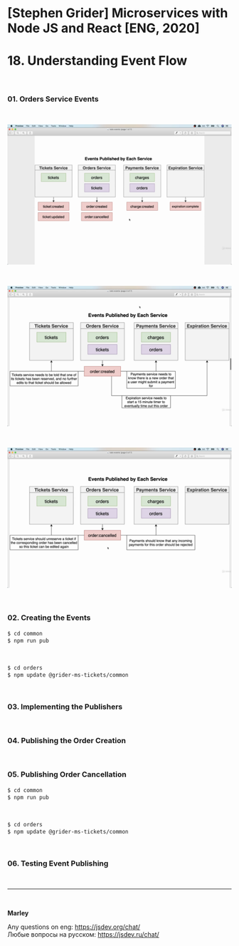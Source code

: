 # [Stephen Grider] Microservices with Node JS and React [ENG, 2020]

# 18. Understanding Event Flow

<br/>

### 01. Orders Service Events

<br/>

![Application](/img/pic-18-01.png?raw=true)

<br/>

![Application](/img/pic-18-02.png?raw=true)

<br/>

![Application](/img/pic-18-03.png?raw=true)

<br/>

### 02. Creating the Events

    $ cd common
    $ npm run pub

<br/>

    $ cd orders
    $ npm update @grider-ms-tickets/common

<br/>

### 03. Implementing the Publishers

<br/>

### 04. Publishing the Order Creation

<br/>

### 05. Publishing Order Cancellation

    $ cd common
    $ npm run pub

<br/>

    $ cd orders
    $ npm update @grider-ms-tickets/common

<br/>

### 06. Testing Event Publishing

<br/>

---

<br/>

**Marley**

Any questions on eng: https://jsdev.org/chat/  
Любые вопросы на русском: https://jsdev.ru/chat/
